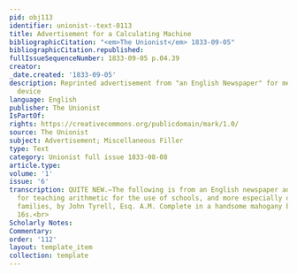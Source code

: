 ```yaml
---
pid: obj113
identifier: unionist--text-0113
title: Advertisement for a Calculating Machine
bibliographicCitation: "<em>The Unionist</em> 1833-09-05"
bibliographicCitation.republished: 
fullIssueSequenceNumber: 1833-09-05 p.04.39
creator: 
_date.created: '1833-09-05'
description: Reprinted advertisement from "an English Newspaper" for mechanical calculating
  device
language: English
publisher: The Unionist
IsPartOf: 
rights: https://creativecommons.org/publicdomain/mark/1.0/
source: The Unionist
subject: Advertisement; Miscellaneous Filler
type: Text
category: Unionist full issue 1833-08-08
article.type: 
volume: '1'
issue: '6'
transcription: QUITE NEW.—The following is from an English newspaper advertisement:—“Patent<br>machines
  for teaching arithmetic for the use of schools, and more especially of<br>private
  families, by John Tyrell, Esq. A.M. Complete in a handsome mahogany box,<br>price
  16s.<br>
Scholarly Notes: 
Commentary: 
order: '112'
layout: template_item
collection: template
---
```

